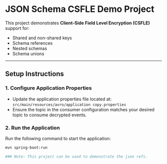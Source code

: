 # JSON Schema CSFLE Demo Project

This project demonstrates **Client-Side Field Level Encryption (CSFLE)** support for:  
- Shared and non-shared keys  
- Schema references  
- Nested schemas  
- Schema unions  

---

## **Setup Instructions**

### 1. Configure Application Properties
- Update the application properties file located at:  
  `src/main/resources/avro/application copy.properties`
- Ensure the topic in the consumer configuration matches your desired topic to consume decrypted events.

### 2. Run the Application
Run the following command to start the application:  
```bash
mvn spring-boot:run

### Note: This project can be used to demonstrate the json refs.
